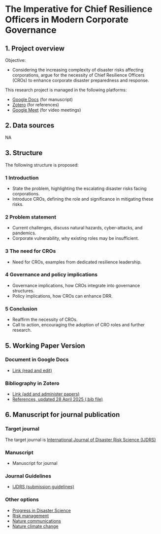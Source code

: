 # The Imperative for Chief Resilience Officers in Modern Corporate Governance

## 1. Project overview
Objective:
- Considering the increasing complexity of disaster risks affecting corporations, argue for the necessity of Chief Resilience Officers (CROs) to enhance corporate disaster preparedness and response.

This research project is managed in the following platforms:
- [Google Docs](https://docs.google.com/document/d/1W1RfKarkPBdWVro2TD5QKg3dTj3GxVH9yQ9nsY9nvos/edit?usp=sharing) (for manuscript)
- [Zotero](https://www.zotero.org/groups/5969876/resilieceofficers) (for references)
- [Google Meet](https://duo.app.goo.gl/yrH6bq5cIBhPRk6mdnObT9) (for video meetings)

## 2. Data sources
NA

## 3. Structure

The following structure is proposed:

### 1 Introduction
- State the problem, highlighting the escalating disaster risks facing corporations.
- Introduce CROs, defining the role and significance in mitigating these risks.

### 2 Problem statement
- Current challenges, discuss natural hazards, cyber-attacks, and pandemics.
- Corporate vulnerability, why existing roles may be insufficient.

### 3 The need for CROs
- Need for CROs, examples from dedicated resilience leadership.

### 4 Governance and policy implications
- Governance implications, how CROs integrate into governance structures.
- Policy implications, how CROs can enhance DRR.

### 5 Conclusion
- Reaffirm the necessity of CROs.
- Call to action, encouraging the adoption of CRO roles and further research.

## 5. Working Paper Version

### Document in Google Docs
- [Link (read and edit)](https://docs.google.com/document/d/1W1RfKarkPBdWVro2TD5QKg3dTj3GxVH9yQ9nsY9nvos/edit?usp=sharing)

### Bibliography in Zotero
- [Link (add and administer papers)](https://www.zotero.org/groups/5969876/resilieceofficers/collections/MBD5CC2K)
- [References, updated 28 April 2025 (.bib file)]()


## 6. Manuscript for journal publication

### Target journal
The target journal is [International Journal of Disaster Risk Science (IJDRS)](https://link.springer.com/journal/13753)

### Manuscript
- Manuscript for journal

### Journal Guidelines
- [IJDRS (submission guidelines)](https://link.springer.com/journal/13753/submission-guidelines)

### Other options
- [Progress in Disaster Science](https://www.sciencedirect.com/journal/progress-in-disaster-science)
- [Risk management](https://www.palgrave.com/gp/journal/41283?utm_source=slink&utm_medium=journal_finder)
- [Nature communications](https://www.nature.com/ncomms/)
- [Nature climate change](https://www.nature.com/nclimate/?utm_source=slink&utm_medium=journal_finder)
